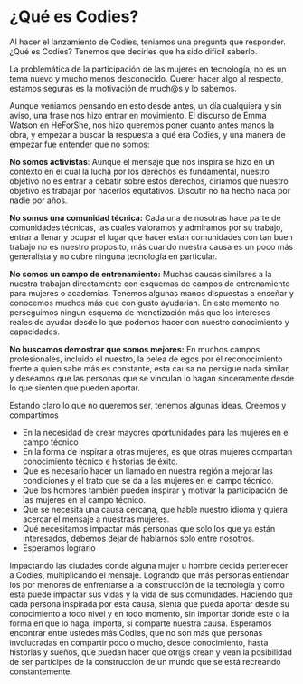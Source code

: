 # ¿Qué es Codies?

Al hacer el lanzamiento de Codies, teniamos una pregunta que responder. ¿Qué es Codies? Tenemos que decirles que ha sido difícil saberlo.

La problemática de la participación de las mujeres en tecnología, no es un tema nuevo y mucho menos desconocido. Querer hacer algo al respecto, estamos seguras es la motivación de much@s y lo sabemos.

Aunque veniamos pensando en esto desde antes, un día cualquiera y sin aviso, una frase nos hizo entrar en movimiento. El discurso de Emma Watson en HeForShe, nos hizo queremos poner cuanto antes manos la obra, y empezar a buscar la respuesta a qué era Codies, y una manera de empezar fue entender que no somos:

**No somos activistas**: Aunque el mensaje que nos inspira se hizo en un contexto en el cual la lucha por los derechos es fundamental, nuestro objetivo no es entrar a debatir sobre estos derechos, diriamos que nuestro objetivo es trabajar por hacerlos equitativos. Discutir no ha hecho nada por nadie por años.

**No somos una comunidad técnica:** Cada una de nosotras hace parte de comunidades técnicas, las cuales valoramos y admiramos por su trabajo, entrar a llenar y ocupar el lugar que hacer estan comunidades con tan buen trabajo no es nuestro proposito, más cuando nuestra causa es un poco más generalista y no cubre ninguna tecnología en particular.

**No somos un campo de entrenamiento:** Muchas causas similares a la nuestra trabajan directamente con esquemas de campos de entrenamiento para mujeres o academias. Tenemos algunas manos dispuestas a enseñar y conocemos muchos más que con gusto ayudarian. En este momento no perseguimos ningun esquema de monetización más que los intereses reales de ayudar desde lo que podemos hacer con nuestro conocimiento y capacidades.

**No buscamos demostrar que somos mejores:** En muchos campos profesionales, incluido el nuestro, la pelea de egos por el reconocimiento frente a quien sabe más es constante, esta causa no persigue nada similar, y deseamos que las personas que se vinculan lo hagan sinceramente desde lo que sienten que pueden aportar.

Estando claro lo que no queremos ser, tenemos algunas ideas. Creemos y compartimos

* En la necesidad de crear mayores oportunidades para las mujeres en el campo técnico
* En la forma de inspirar a otras mujeres, es que otras mujeres compartan conocimiento técnico e historias de éxito.
* Que es necesario hacer un llamado en nuestra región a mejorar las condiciones y el trato que se da a las mujeres en el campo técnico.
* Que los hombres también pueden inspirar y motivar la participación de las mujeres en el campo técnico.
* Que se necesita una causa cercana, que hable nuestro idioma y quiera acercar el mensaje a nuestras mujeres.
* Qué necesitamos impactar más personas que solo los que ya están interesados, debemos dejar de hablarnos solo entre nosotros.
* Esperamos lograrlo

Impactando las ciudades donde alguna mujer u hombre decida pertenecer a Codies, multiplicando el mensaje.
Logrando que más personas entiendan los por menores de enfrentarse a la construcción de la tecnología y como esta puede impactar sus vidas y la vida de sus comunidades.
Haciendo que cada persona inspirada por esta causa, sienta que pueda aportar desde su conocimiento a todo nivel y en todo momento, sin importar donde este o la forma en que lo haga, importa, si comparte nuestra causa.
Esperamos encontrar entre ustedes más Codies, que no son más que personas involucradas en compartir poco o mucho, desde conocimiento, hasta historias y sueños, que puedan hacer que otr@s crean y vean la posibilidad de ser participes de la construcción de un mundo que se está recreando constantemente.

